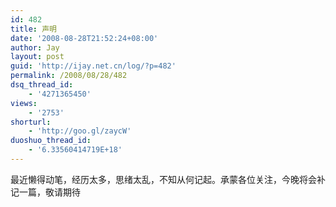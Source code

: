 ```yaml
---
id: 482
title: 声明
date: '2008-08-28T21:52:24+08:00'
author: Jay
layout: post
guid: 'http://ijay.net.cn/log/?p=482'
permalink: /2008/08/28/482
dsq_thread_id:
    - '4271365450'
views:
    - '2753'
shorturl:
    - 'http://goo.gl/zaycW'
duoshuo_thread_id:
    - '6.33560414719E+18'
---
```


最近懒得动笔，经历太多，思绪太乱，不知从何记起。承蒙各位关注，今晚将会补记一篇，敬请期待